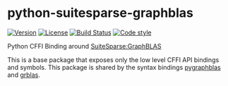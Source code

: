 # python-suitesparse-graphblas

[![Version](https://img.shields.io/pypi/v/suitesparse-graphblas.svg)](https://pypi.org/project/suitesparse-graphblas/)
[![License](https://img.shields.io/badge/License-Apache%202.0-blue.svg)](https://github.com/GraphBLAS/python-suitesparse-graphblas/blob/main/LICENSE)
[![Build Status](https://github.com/GraphBLAS/python-suitesparse-graphblas/workflows/Test/badge.svg)](https://github.com/GraphBLAS/python-suitesparse-graphblas/actions)
[![Code style](https://img.shields.io/badge/code%20style-black-000000.svg)](https://github.com/psf/black)

Python CFFI Binding around
[SuiteSparse:GraphBLAS](https://github.com/DrTimothyAldenDavis/GraphBLAS)

This is a base package that exposes only the low level CFFI API
bindings and symbols.  This package is shared by the syntax bindings
[pygraphblas](https://github.com/Graphegon/pygraphblas) and
[grblas](https://github.com/metagraph-dev/grblas).
